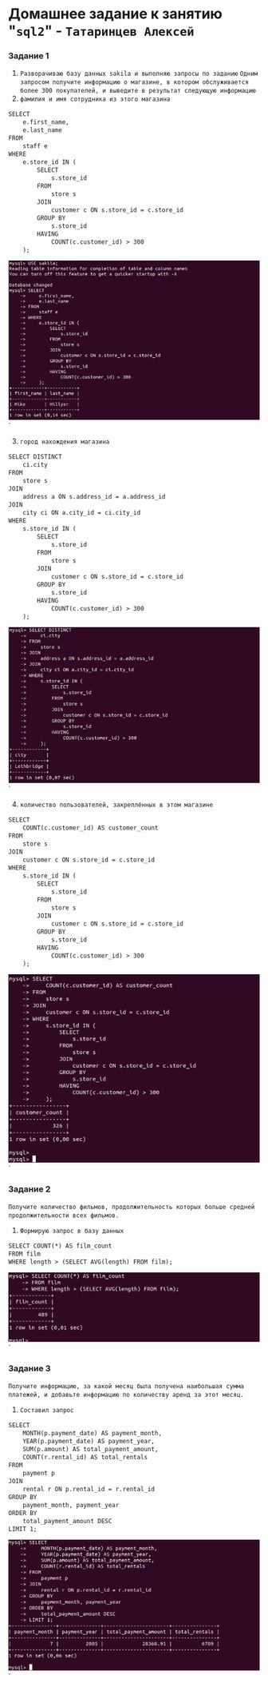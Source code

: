 # Домашнее задание к занятию "`sql2`" - `Татаринцев Алексей`



### Задание 1

1. `Разворачиваю базу данных sakila и выполняю запросы по заданию`
`Одним запросом получите информацию о магазине, в котором обслуживается более 300 покупателей, и выведите в результат следующую информацию`
2. `фамилия и имя сотрудника из этого магазина`
```
SELECT
    e.first_name,
    e.last_name
FROM
    staff e
WHERE
    e.store_id IN (
        SELECT
            s.store_id
        FROM
            store s
        JOIN
            customer c ON s.store_id = c.store_id
        GROUP BY
            s.store_id
        HAVING
            COUNT(c.customer_id) > 300
    );

```
![1](https://github.com/Foxbeerxxx/sql2/blob/main/img/img1.png)`

3. `город нахождения магазина`
```
SELECT DISTINCT
    ci.city
FROM
    store s
JOIN
    address a ON s.address_id = a.address_id
JOIN
    city ci ON a.city_id = ci.city_id
WHERE
    s.store_id IN (
        SELECT
            s.store_id
        FROM
            store s
        JOIN
            customer c ON s.store_id = c.store_id
        GROUP BY
            s.store_id
        HAVING
            COUNT(c.customer_id) > 300
    );

```
![2](https://github.com/Foxbeerxxx/sql2/blob/main/img/img2.png)`

4. `количество пользователей, закреплённых в этом магазине`
```
SELECT
    COUNT(c.customer_id) AS customer_count
FROM
    store s
JOIN
    customer c ON s.store_id = c.store_id
WHERE
    s.store_id IN (
        SELECT
            s.store_id
        FROM
            store s
        JOIN
            customer c ON s.store_id = c.store_id
        GROUP BY
            s.store_id
        HAVING
            COUNT(c.customer_id) > 300
    );

```
![3](https://github.com/Foxbeerxxx/sql2/blob/main/img/img3.png)`


### Задание 2

`Получите количество фильмов, продолжительность которых больше средней продолжительности всех фильмов.`

1. `Формирую запрос в базу данных`
```
SELECT COUNT(*) AS film_count
FROM film
WHERE length > (SELECT AVG(length) FROM film);

```
![4](https://github.com/Foxbeerxxx/sql2/blob/main/img/img4.png)`


### Задание 3

`Получите информацию, за какой месяц была получена наибольшая сумма платежей, и добавьте информацию по количеству аренд за этот месяц.`

1. `Составил запрос`

```
SELECT
    MONTH(p.payment_date) AS payment_month,
    YEAR(p.payment_date) AS payment_year,
    SUM(p.amount) AS total_payment_amount,
    COUNT(r.rental_id) AS total_rentals
FROM
    payment p
JOIN
    rental r ON p.rental_id = r.rental_id
GROUP BY
    payment_month, payment_year
ORDER BY
    total_payment_amount DESC
LIMIT 1;

```
![5](https://github.com/Foxbeerxxx/sql2/blob/main/img/img5.png)`


